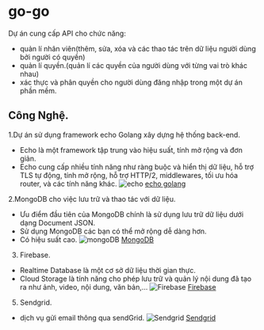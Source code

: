 # go-go
Dự án cung cấp API cho chức năng:
- quản lí nhân viên(thêm, sửa, xóa và các thao tác trên dữ liệu người dùng bởi người có quyền)
- quản lí quyền.(quản lí các quyền của người dùng với từng vai trò khác nhau)
- xác thực và phân quyền cho người dùng đăng nhập trong một dự án phần mềm.

## Công Nghệ.
1.Dự án sử dụng framework echo Golang xây dựng hệ thống back-end.
  - Echo là một framework tập trung vào hiệu suất, tính mở rộng và đơn giản.
  - Echo cung cấp nhiều tính năng như ràng buộc và hiển thị dữ liệu, hỗ trợ TLS tự động, tính mở rộng, hỗ trợ   HTTP/2, middlewares, tối ưu hóa router, và các tính năng khác.
  ![echo](https://echo.labstack.com/assets/images/terminal-6c7d48f3f4012a643e3e5a49b23e9308.png)
  [echo golang](https://echo.labstack.com/) 

2.MongoDB cho việc lưu trữ và thao tác với dữ liệu.
  - Ưu điểm đầu tiên của MongoDB chính là sử dụng lưu trữ dữ liệu dưới dạng Document JSON.
  - Sử dụng MongoDB các bạn có thể mở rộng dễ dàng hơn.
  - Có hiệu suất cao.
  ![mongoDB](https://www.mongodb.com/fr-fr)
  [MongoDB](https://intech.vietnamworks.com/media/gallery/2023/04/10/6433c077d1c64.jpg)

3. Firebase.
  - Realtime Database là một cơ sở dữ liệu thời gian thực.
  - Cloud Storage là tính năng cho phép lưu trữ và quản lý nội dung đã tạo ra như ảnh, video, nội dung, văn bản,...
    ![Firebase](https://teky.edu.vn/blog/wp-content/uploads/2021/10/Google-Firebase-la-gi.jpg)
    [Firebase](https://firebase.google.com/)
5. Sendgrid.
  - dịch vụ gửi email thông qua sendGrid.
    ![Sendgrid](https://encrypted-tbn0.gstatic.com/images?q=tbn:ANd9GcTsLMxcU_YbGPfbHcvF_PszxZ21AWIoDe3GgWpCw24lUA&s)
    [Sendgrid](https://sendgrid.com/en-us)
    

